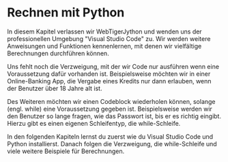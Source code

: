# Rechnen mit Python

In diesem Kapitel verlassen wir WebTigerJython und
wenden uns der professionellen Umgebung "Visual Studio Code" zu.
Wir werden weitere Anweisungen und Funktionen kennenlernen,
mit denen wir vielfältige Berechnungen durchführen können.

Uns fehlt noch die Verzweigung, mit der wir Code nur ausführen
wenn eine Voraussetzung dafür vorhanden ist.
Beispielsweise möchten wir in einer Online-Banking App,
die Vergabe eines Kredits nur dann erlauben,
wenn der Benutzer über 18 Jahre alt ist.

Des Weiteren möchten wir einen Codeblock wiederholen können,
solange (engl. while) eine Voraussetzung gegeben ist.
Beispielsweise werden wir den Benutzer so lange fragen,
wie das Passwort ist, bis er es richtig eingibt.
Hierzu gibt es einen eigenen Schleifentyp, die while-Schleife.

In den folgenden Kapiteln lernst du zuerst wie du
Visual Studio Code und Python installierst.
Danach folgen die Verzweigung, die while-Schleife
und viele weitere Beispiele für Berechnungen.




























